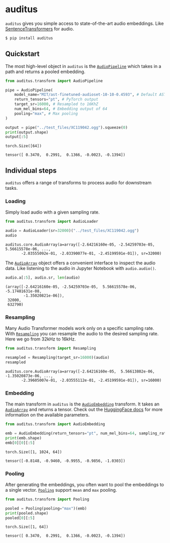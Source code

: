 # auditus


<!-- WARNING: THIS FILE WAS AUTOGENERATED! DO NOT EDIT! -->

`auditus` gives you simple access to state-of-the-art audio embeddings.
Like [SentenceTransformers](https://sbert.net/) for audio.

``` sh
$ pip install auditus
```

## Quickstart

The most high-level object in `auditus` is the
[`AudioPipeline`](https://CarloLepelaars.github.io/auditus/transform.html#audiopipeline)
which takes in a path and returns a pooled embedding.

``` python
from auditus.transform import AudioPipeline

pipe = AudioPipeline(
    model_name="MIT/ast-finetuned-audioset-10-10-0.4593", # Default AST model
    return_tensors="pt", # PyTorch output
    target_sr=16000, # Resampled to 16KhZ
    num_mel_bins=64, # Embedding output of 64
    pooling="max", # Max pooling
)

output = pipe("../test_files/XC119042.ogg").squeeze(0)
print(output.shape)
output[:5]
```

    torch.Size([64])

    tensor([ 0.3470,  0.2991,  0.1366, -0.0023, -0.1394])

## Individual steps

`auditus` offers a range of transforms to process audio for downstream
tasks.

### Loading

Simply load audio with a given sampling rate.

``` python
from auditus.transform import AudioLoader

audio = AudioLoader(sr=32000)("../test_files/XC119042.ogg")
audio
```

    auditus.core.AudioArray(a=array([-2.64216160e-05, -2.54259703e-05,  5.56615578e-06, ...,
           -2.03555092e-01, -2.03390077e-01, -2.45199591e-01]), sr=32000)

The
[`AudioArray`](https://CarloLepelaars.github.io/auditus/core.html#audioarray)
object offers a convenient interface to inspect the audio data. Like
listening to the audio in Jupyter Notebook with `audio.audio()`.

``` python
audio.a[:5], audio.sr, len(audio)
```

    (array([-2.64216160e-05, -2.54259703e-05,  5.56615578e-06, -5.17481631e-08,
            -1.35020821e-06]),
     32000,
     632790)

### Resampling

Many Audio Transformer models work only on a specific sampling rate.
With
[`Resampling`](https://CarloLepelaars.github.io/auditus/transform.html#resampling)
you can resample the audio to the desired sampling rate. Here we go from
32kHz to 16kHz.

``` python
from auditus.transform import Resampling

resampled = Resampling(target_sr=16000)(audio)
resampled
```

    auditus.core.AudioArray(a=array([-2.64216160e-05,  5.56613802e-06, -1.35020873e-06, ...,
           -2.39605007e-01, -2.03555112e-01, -2.45199591e-01]), sr=16000)

### Embedding

The main transform in `auditus` is the
[`AudioEmbedding`](https://CarloLepelaars.github.io/auditus/transform.html#audioembedding)
transform. It takes an
[`AudioArray`](https://CarloLepelaars.github.io/auditus/core.html#audioarray)
and returns a tensor. Check out the [HuggingFace
docs](https://huggingface.co/docs/transformers/model_doc/audio-spectrogram-transformer#transformers.ASTFeatureExtractor)
for more information on the available parameters.

``` python
from auditus.transform import AudioEmbedding

emb = AudioEmbedding(return_tensors="pt", num_mel_bins=64, sampling_rate=16000)(resampled)
print(emb.shape)
emb[0][0][:5]
```

    torch.Size([1, 1024, 64])

    tensor([-0.8148, -0.9460, -0.9955, -0.9856, -1.0303])

### Pooling

After generating the embeddings, you often want to pool the embeddings
to a single vector.
[`Pooling`](https://CarloLepelaars.github.io/auditus/transform.html#pooling)
support `mean` and `max` pooling.

``` python
from auditus.transform import Pooling

pooled = Pooling(pooling="max")(emb)
print(pooled.shape)
pooled[0][:5]
```

    torch.Size([1, 64])

    tensor([ 0.3470,  0.2991,  0.1366, -0.0023, -0.1394])
